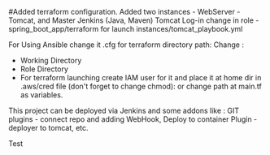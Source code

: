 #Added terraform configuration. 
Added two instances - WebServer - Tomcat, and Master Jenkins (Java, Maven)
Tomcat Log-in change in role - spring_boot_app/terraform for launch instances/tomcat_playbook.yml 

For Using Ansible change it .cfg for terraform directory path: Change : 
- Working Directory
- Role Directory
- For terraform launching create IAM user for it and place it at home dir in .aws/cred file (don't forget to change chmod): or change path at main.tf as variables. 


This project can be deployed via Jenkins and some addons like : GIT plugins - connect repo and adding WebHook, Deploy to container Plugin - deployer to tomcat, etc. 
 

 Test

